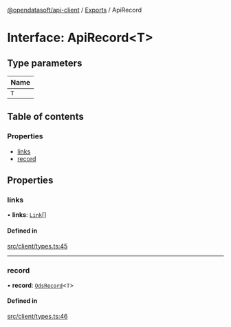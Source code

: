 [@opendatasoft/api-client](../README.md) / [Exports](../modules.md) / ApiRecord

# Interface: ApiRecord<T\>

## Type parameters

| Name |
| :------ |
| `T` |

## Table of contents

### Properties

- [links](ApiRecord.md#links)
- [record](ApiRecord.md#record)

## Properties

### links

• **links**: [`Link`](Link.md)[]

#### Defined in

[src/client/types.ts:45](https://github.com/opendatasoft/ods-dataviz-sdk/blob/b7a8d5d/packages/api-client/src/client/types.ts#L45)

___

### record

• **record**: [`OdsRecord`](OdsRecord.md)<`T`\>

#### Defined in

[src/client/types.ts:46](https://github.com/opendatasoft/ods-dataviz-sdk/blob/b7a8d5d/packages/api-client/src/client/types.ts#L46)
